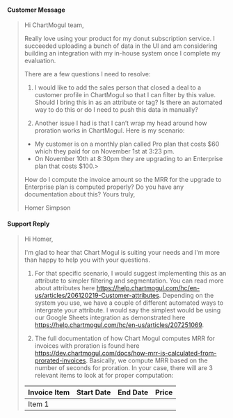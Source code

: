#### Customer Message
>Hi ChartMogul team,
>
>Really love using your product for my donut subscription service. I succeeded uploading a bunch of data
>in the UI and am considering building an integration with my in-house system once I complete my
>evaluation.
>
>There are a few questions I need to resolve:
>1) I would like to add the sales person that closed a deal to a customer profile in ChartMogul so that I can
>filter by this value. Should I bring this in as an attribute or tag? Is there an automated way to do this or do
>I need to push this data in manually?
>
>2) Another issue I had is that I can’t wrap my head around how proration works in ChartMogul.
>Here is my scenario:
>- My customer is on a monthly plan called Pro plan that costs $60 which they paid for on November 1st at
>3:23 pm.
>- On November 10th at 8:30pm they are upgrading to an Enterprise plan that costs $100.>
>
>How do I compute the invoice amount so the MRR for the upgrade to Enterprise plan is computed
>properly? Do you have any documentation about this?
>Yours truly,
>
>Homer Simpson

#### Support Reply

>Hi Homer,
>
>I'm glad to hear that Chart Mogul is suiting your needs and I'm more than happy to help you with your questions.
>
>1. For that specific scenario, I would suggest implementing this as an attribute to simpler filtering and segmentation. You can read more about attributes here https://help.chartmogul.com/hc/en-us/articles/206120219-Customer-attributes. Depending on the system you use, we have a couple of different automated ways to intergrate your attribute. I would say the simplest would be using our Google Sheets integration as demonstrated here https://help.chartmogul.com/hc/en-us/articles/207251069.
>
>2. The full documentation of how Chart Mogul computes MRR for invoices with proration is found here https://dev.chartmogul.com/docs/how-mrr-is-calculated-from-prorated-invoices. Basically, we compute MRR based on the number of seconds for proration. In your case, there will are 3 relevant items to look at for proper computation:
>
>|Invoice Item|Start Date|End Date|Price
>|-|-|-|-
>|Item 1||||

